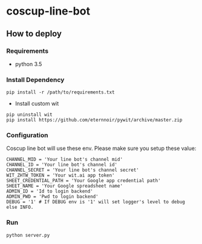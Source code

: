 # coscup-line-bot

## How to deploy

### Requirements

* python 3.5

### Install Dependency

```
pip install -r /path/to/requirements.txt
```

* Install custom wit
```
pip uninstall wit
pip install https://github.com/eternnoir/pywit/archive/master.zip
```

### Configuration

Coscup line bot will use these env. Please make sure you setup these value:

```
CHANNEL_MID = 'Your line bot's channel mid'
CHANNEL_ID = 'Your line bot's channel id'
CHANNEL_SECRET = 'Your line bot's channel secret'
WIT_ZHTW_TOKEN = 'Your wit.ai app token'
SHEET_CREDENTIAL_PATH = 'Your Google app credential path'
SHEET_NAME = 'Your Google spreadsheet name'
ADMIN_ID = 'Id to login backend'
ADMIN_PWD = 'Pwd to login backend'
DEBUG = '1' # If DEBUG env is '1' will set logger's level to debug else INFO.
```

### Run

```
python server.py
```